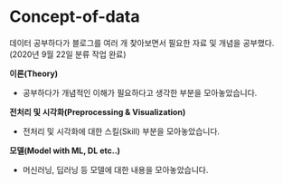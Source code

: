 # Concept-of-data

데이터 공부하다가 블로그를 여러 개 찾아보면서 필요한 자료 및 개념을 공부했다. (2020년 9월 22일 분류 작업 완료)

<b>이론(Theory)</b>
 - 공부하다가 개념적인 이해가 필요하다고 생각한 부분을 모아놓았습니다.
 
<b> 전처리 및 시각화(Preprocessing & Visualization)</b>
 - 전처리 및 시각화에 대한 스킬(Skill) 부분을 모아놓았습니다.
 
<b> 모델(Model with ML, DL etc..)</b>
 - 머신러닝, 딥러닝 등 모델에 대한 내용을 모아놓았습니다.
